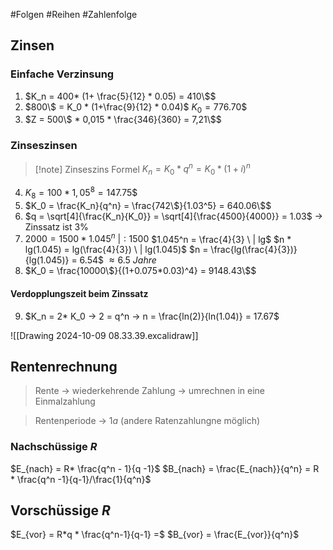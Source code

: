 #Folgen #Reihen #Zahlenfolge 
## Zinsen
### Einfache Verzinsung
1) $K_n = 400* (1+ \frac{5}{12} * 0.05) = 410\$$
2) $800\$ = K_0 * (1+\frac{9}{12} * 0.04)$
	$K_0 = 776.70\$$
3) $Z = 500\$ * 0,015 * \frac{346}{360} = 7,21\$$

### Zinseszinsen
>[!note] Zinseszins Formel
>$K_n = K_0 * q^n = K_0 * (1+i)^n$

4) $K_8 = 100 * 1,05^8 =147.75\$$
5) $K_0 = \frac{K_n}{q^n} = \frac{742\$}{1.03^5} = 640.06\$$
6) $q = \sqrt[4]{\frac{K_n}{K_0}} = \sqrt[4]{\frac{4500}{4000}} = 1.03$ -> Zinssatz ist $3\%$
7) $2000 = 1500 * 1.045^n \ | :1500$
	$1.045^n = \frac{4}{3} \ | lg$
	$n * lg(1.045) = lg(\frac{4}{3}) \ | lg(1.045)$
	$n = \frac{lg(\frac{4}{3})}{lg(1.045)} = 6.54$   $≈6.5 \ Jahre$
8) $K_0 = \frac{10000\$}{(1+0.075*0.03)^4} = 9148.43\$$
#### Verdopplungszeit beim Zinssatz
9) $K_n = 2* K_0 → 2 = q^n → n = \frac{ln(2)}{ln(1.04)} = 17.67$

![[Drawing 2024-10-09 08.33.39.excalidraw]]

## Rentenrechnung
>Rente -> wiederkehrende Zahlung -> umrechnen in eine Einmalzahlung

> Rentenperiode -> $1a$ (andere Ratenzahlungne möglich)

### Nachschüssige $R$
$E_{nach} = R* \frac{q^n - 1}{q -1}$
$B_{nach} = \frac{E_{nach}}{q^n} = R * \frac{q^n -1}{q-1}/\frac{1}{q^n}$
## Vorschüssige $R$
$E_{vor} = R*q * \frac{q^n-1}{q-1} =$
$B_{vor} = \frac{E_{vor}}{q^n}$
